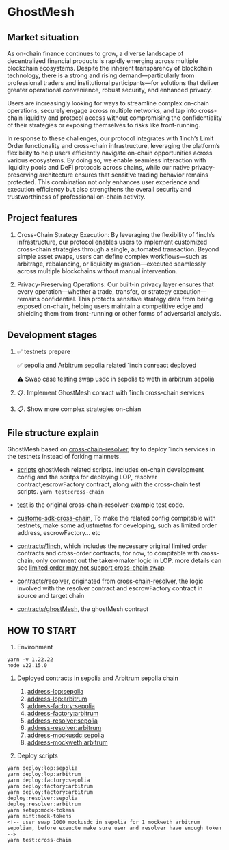 # GhostMesh

## Market situation

As on-chain finance continues to grow, a diverse landscape of decentralized financial products is rapidly emerging across multiple blockchain ecosystems. Despite the inherent transparency of blockchain technology, there is a strong and rising demand—particularly from professional traders and institutional participants—for solutions that deliver greater operational convenience, robust security, and enhanced privacy.

Users are increasingly looking for ways to streamline complex on-chain operations, securely engage across multiple networks, and tap into cross-chain liquidity and protocol access without compromising the confidentiality of their strategies or exposing themselves to risks like front-running.

In response to these challenges, our protocol integrates with 1inch’s Limit Order functionality and cross-chain infrastructure, leveraging the platform’s flexibility to help users efficiently navigate on-chain opportunities across various ecosystems. By doing so, we enable seamless interaction with liquidity pools and DeFi protocols across chains, while our native privacy-preserving architecture ensures that sensitive trading behavior remains protected. This combination not only enhances user experience and execution efficiency but also strengthens the overall security and trustworthiness of professional on-chain activity.

## Project features

1. Cross-Chain Strategy Execution:
   By leveraging the flexibility of 1inch’s infrastructure, our protocol enables users to implement customized cross-chain strategies through a single, automated transaction. Beyond simple asset swaps, users can define complex workflows—such as arbitrage, rebalancing, or liquidity migration—executed seamlessly across multiple blockchains without manual intervention.

2. Privacy-Preserving Operations:
   Our built-in privacy layer ensures that every operation—whether a trade, transfer, or strategy execution—remains confidential. This protects sensitive strategy data from being exposed on-chain, helping users maintain a competitive edge and shielding them from front-running or other forms of adversarial analysis.

## Development stages

1. ✅ testnets prepare

    ✅ sepolia and Arbitrum sepolia related 1inch conreact deployed

    ⚠️ Swap case testing swap usdc in sepolia to weth in arbitrum sepolia

2. 📋. Implement GhostMesh conract with 1inch cross-chain services

3. 📋. Show more complex strategies on-chian

## File structure explain

GhostMesh based on [cross-chain-resolver](https://github.com/1inch/cross-chain-resolver-example), try to deploy 1inch services in the testnets instead of forking mainnets.

-   [scripts](scripts) ghostMesh related scripts. includes on-chain development config and the scritps for deploying LOP, resolver contract,escrowFactory contract, along with the cross-chain test scripts. `yarn test:cross-chain`

-   [test](test) is the original cross-chain-resolver-example test code.

-   [custome-sdk-cross-chain](custome-sdk-cross-chain), To make the related config compitable with testnets, make some adjustmetns for developing, such as limited order address, escrowFactory... etc

-   [contracts/1inch](contracts/1inch), which includes the necessary original limited order contracts and cross-order contracts, for now, to compitable with cross-chain, only comment out the taker->maker logic in LOP. more details can see [limited order may not support cross-chain swap](https://github.com/sodexx7/cross-chain-privacy-strategies/issues/1)

-   [contracts/resolver](contracts/resolver), originated from [cross-chain-resolver](https://github.com/1inch/cross-chain-resolver-example), the logic involved with the resolver contract and escrowFactory contract in source and target chain

-   [contracts/ghostMesh](contracts/ghostMesh), the ghostMesh contract

## HOW TO START

1. Environment

```
yarn -v 1.22.22
node v22.15.0
```

1. Deployed contracts in sepolia and Arbitrum sepolia chain

    1. [address-lop:sepolia](https://sepolia.etherscan.io/address/0xC04dADf6F30586bD15ecA92C5e8Bf7604e35C63E#code)
    2. [address-lop:arbitrum](https://sepolia.arbiscan.io/address/0xe9E8D21385686809c81A245B4cfC278362323DF2#code)
    3. [address-factory:sepolia](https://sepolia.etherscan.io/address/0x8A613AE9898979616FDE4f6e70B9372E0C88834b#code)
    4. [address-factory:arbitrum](https://sepolia.arbiscan.io/address/0xF6abe8D656CED251FA03E29C865BB2dEb9E9A203#code)
    5. [address-resolver:sepolia](https://sepolia.etherscan.io/address/0x0968bD1359E5025bF98861Df098Ea6be1A828A73#code)
    6. [address-resolver:arbitrum](https://sepolia.arbiscan.io/address/0xF81e2C3980CDbaD35DF8ce8d85BE46e238a68b17#code)
    7. [address-mockusdc:sepolia](https://sepolia.etherscan.io/address/0xE6B9EeFbb9665293f1dbF0449B7c645DC39De549)
    8. [address-mockweth:arbitrum](https://sepolia.arbiscan.io/address/0x522BBb1450d0e41EcEC8C9BC53b9c0fc1F3F9c87)

2. Deploy scripts

```
yarn deploy:lop:sepolia
yarn deploy:lop:arbitrum
yarn deploy:factory:sepolia
yarn deploy:factory:arbitrum
yarn deploy:factory:arbitrum
deploy:resolver:sepolia
deploy:resolver:arbitrum
yarn setup:mock-tokens
yarn mint:mock-tokens
<!-- user swap 1000 mockusdc in sepolia for 1 mockweth arbitrum sepoliam, before exeucte make sure user and resolver have enough token -->
yarn test:cross-chain

```
